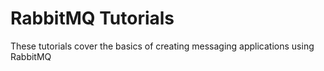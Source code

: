# RabbitMQ Tutorials

These tutorials cover the basics of creating messaging applications using
RabbitMQ
